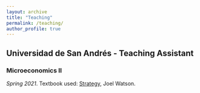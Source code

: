 ```yaml
---
layout: archive
title: "Teaching"
permalink: /teaching/
author_profile: true
---
```


## Universidad de San Andrés - Teaching Assistant
### Microeconomics II
*Spring 2021*. Textbook used: [Strategy](http:://econweb.ucsd.edu/~jwatson/#strategy), Joel Watson. 


<!---
{% include base_path %}

{% for post in site.teaching reversed %}
  {% include archive-single.html %}
{% endfor %}
--->
